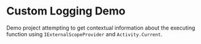 # Custom Logging Demo

Demo project attempting to get contextual information about the executing function using ```IExternalScopeProvider``` and ```Activity.Current```.